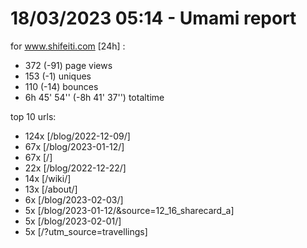 # 18/03/2023 05:14 - Umami report
for www.shifeiti.com [24h] :

 - 372 (-91) page views
 - 153 (-1) uniques
 - 110 (-14) bounces
 - 6h 45' 54'' (-8h 41' 37'') totaltime


top 10 urls:
 - 124x [/blog/2022-12-09/]
 - 67x [/blog/2023-01-12/]
 - 67x [/]
 - 22x [/blog/2022-12-22/]
 - 14x [/wiki/]
 - 13x [/about/]
 - 6x [/blog/2023-02-03/]
 - 5x [/blog/2023-01-12/&source=12_16_sharecard_a]
 - 5x [/blog/2023-02-01/]
 - 5x [/?utm_source=travellings]


